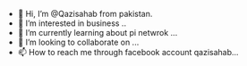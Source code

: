- 👋 Hi, I’m @Qazisahab from pakistan.
- 👀 I’m interested in business ..
- 🌱 I’m currently learning about pi netwrok ...
- 💞️ I’m looking to collaborate on ...
- 📫 How to reach me through facebook account qazisahab...

<!---
Qazisahab/Qazisahab is a ✨ special ✨ repository because its `README.md` (this file) appears on your GitHub profile.
You can click the Preview link to take a look at your changes.
--->
